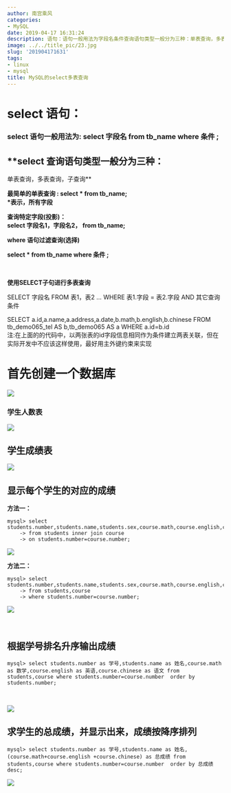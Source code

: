 ```yaml
---
author: 南宫乘风
categories:
- MySQL
date: 2019-04-17 16:31:24
description: 语句：语句一般用法为字段名条件查询语句类型一般分为三种：单表查询，多表查询，子查询最简单的单表查询表示，所有字段查询特定字段投影：字段名，字段名，语句过滤查询选择条件使用子句进行多表查询字段名表，表表。。。。。。。
image: ../../title_pic/23.jpg
slug: '201904171631'
tags:
- linux
- mysql
title: MySQL的select多表查询
---
```


<!--more-->

# **select 语句：**

### **select 语句一般用法为: select 字段名 from tb\_name where 条件 ;**

## **select 查询语句类型一般分为三种：   
单表查询，多表查询，子查询**

**最简单的单表查询 : select \* from tb\_name;   
\*表示，所有字段**

**查询特定字段\(投影\)：   
select 字段名1，字段名2， from tb\_name;**

**where 语句过滤查询\(选择\)**

**select \* from tb\_name where 条件 ;**

 

**使用SELECT子句进行多表查询**

SELECT 字段名 FROM 表1，表2 … WHERE 表1.字段 = 表2.字段 AND 其它查询条件

  
SELECT a.id,a.name,a.address,a.date,b.math,b.english,b.chinese FROM tb\_demo065\_tel AS b,tb\_demo065 AS a WHERE a.id=b.id  
注:在上面的的代码中，以两张表的id字段信息相同作为条件建立两表关联，但在实际开发中不应该这样使用，最好用主外键约束来实现

# 首先创建一个数据库

![](../../image/20190417163020735.png)

### 学生人数表

![](../../image/20190417160835662.png)

## **学生成绩表**

![](../../image/20190417160900426.png)

## 显示每个学生的对应的成绩

**方法一：**

```
mysql> select students.number,students.name,students.sex,course.math,course.english,course.chinese 
    -> from students inner join course
    -> on students.number=course.number;
```

![](../../image/20190417161313710.png)

**方法二：**

```
mysql> select students.number,students.name,students.sex,course.math,course.english,course.chinese
    -> from students,course
    -> where students.number=course.number;
```

![](../../image/20190417161639262.png)

 

## 根据学号排名升序输出成绩

```
mysql> select students.number as 学号,students.name as 姓名,course.math as 数学,course.english as 英语,course.chinese as 语文 from students,course where students.number=course.number  order by students.number;

```

 

![](../../image/2019041716215157.png)

## 求学生的总成绩，并显示出来，成绩按降序排列

```
mysql> select students.number as 学号,students.name as 姓名,(course.math+course.english +course.chinese) as 总成绩 from students,course where students.number=course.number  order by 总成绩 desc;
```

![](../../image/20190417162912243.png)